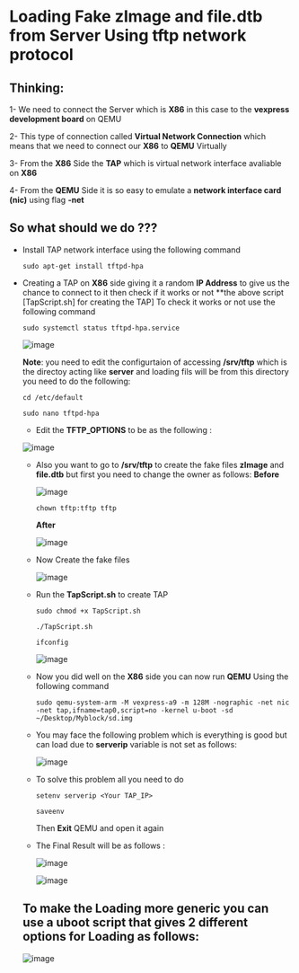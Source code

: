 # Loading Fake zImage and file.dtb from Server Using tftp network protocol

## Thinking:
1- We need to connect the Server which is **X86** in this case to the **vexpress development board** on QEMU

2- This type of connection called **Virtual Network Connection** which means that we need to connect our **X86** to **QEMU** Virtually

3- From the **X86** Side the **TAP** which is virtual network interface avaliable on **X86** 

4- From the **QEMU** Side it is so easy to emulate a **network interface card (nic)** using flag **-net**

## So what should we do ???
- Install TAP network interface using the following command
  ```
  sudo apt-get install tftpd-hpa
  ```
- Creating a TAP on **X86** side giving it a random **IP Address** to give us the chance to connect to it then check if it works or not **the above script [TapScript.sh] for creating the TAP]
  To check it works or not use the following command
  
  ```
  sudo systemctl status tftpd-hpa.service
  ```
  
  ![image](https://github.com/user-attachments/assets/22f57680-8a9a-40da-862e-fbbd3cdcca14)


  **Note**: you need to edit the configurtaion of accessing **/srv/tftp** which is the directoy acting like **server** and loading fils will be from this directory
            you need to do the following:
  ```
  cd /etc/default
  ```
  ```
  sudo nano tftpd-hpa
  ```
    - Edit the **TFTP_OPTIONS**   to be as the following :
      
 
  ![image](https://github.com/user-attachments/assets/a0d8dfc7-47b3-4712-80c9-e07428ed8383)

    - Also you want to go to **/srv/tftp** to create the fake files **zImage** and **file.dtb** but first you need to change the owner as follows:
      **Before**

      ![image](https://github.com/user-attachments/assets/d952adf6-1e1e-4594-9d08-f361ac084acf)

      ```
      chown tftp:tftp tftp
      ```
      
      **After**
      
      ![image](https://github.com/user-attachments/assets/4d85a0fc-6675-4804-9c8b-9e64c64e710e)

  - Now Create the fake files
    
    ![image](https://github.com/user-attachments/assets/95c13b60-78a4-4917-9eed-0471edb03441)

  - Run the **TapScript.sh** to create TAP
    ```
    sudo chmod +x TapScript.sh
    ```
    ```
    ./TapScript.sh
    ```
    ```
    ifconfig
    ```
    
    ![image](https://github.com/user-attachments/assets/9adf6606-f43b-4edc-a25e-fa442d13e4cf)

  
  - Now you did well on the **X86** side you can now run **QEMU** Using the following command
    
    ```
    sudo qemu-system-arm -M vexpress-a9 -m 128M -nographic -net nic -net tap,ifname=tap0,script=no -kernel u-boot -sd ~/Desktop/Myblock/sd.img
    ```
  - You may face the following problem which is everything is good but can load due to **serverip** variable is not set as follows:
    
    ![image](https://github.com/user-attachments/assets/bb82e985-ab64-4227-b533-1ca36bf97ec9)

  - To solve this problem all you need to do
    ```
    setenv serverip <Your TAP_IP>
    ```
    ```
    saveenv
    ```
    Then **Exit** QEMU and open it again
  - The Final Result will be as follows :
    
    ![image](https://github.com/user-attachments/assets/18e63aff-017e-49ae-adcb-8682883874f6)
    

    ![image](https://github.com/user-attachments/assets/c1016465-2d69-4c42-9f10-d33a9d8c71a0)



  ## To make the Loading more generic you can use a uboot script that gives 2 different options for Loading as follows:


  ![image](https://github.com/user-attachments/assets/b65c7915-a703-44d7-9b64-544a0d247d68)




  
